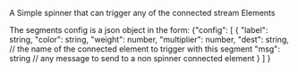 A Simple spinner that can trigger any of the connected stream Elements

The segments config is a json object in the form:
  {"config":
    [
      {
        "label": string,
        "color": string,
        "weight": number,
        "multiplier": number,
        "dest": string, // the name of the connected element to trigger with this segment
        "msg": string // any message to send to a non spinner connected element
      }
    ]
  }